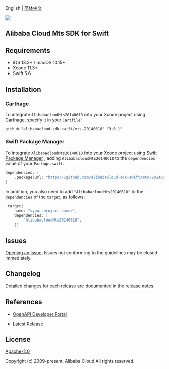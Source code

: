 English | [简体中文](README-CN.md)

![](https://aliyunsdk-pages.alicdn.com/icons/AlibabaCloud.svg)

## Alibaba Cloud Mts SDK for Swift

## Requirements

- iOS 13.3+ / macOS 10.15+
- Xcode 11.3+
- Swift 5.6

## Installation

### Carthage

To integrate `AlibabacloudMts20140618` into your Xcode project using [Carthage](https://github.com/Carthage/Carthage), specify it in your `Cartfile`:

```ogdl
github "alibabacloud-sdk-swift/mts-20140618" "3.0.1"
```

### Swift Package Manager

To integrate `AlibabacloudMts20140618` into your Xcode project using [Swift Package Manager](https://swift.org/package-manager/) , adding `AlibabacloudMts20140618` to the `dependencies` value of your `Package.swift`.

```swift
dependencies: [
    .package(url: "https://github.com/alibabacloud-sdk-swift/mts-20140618.git", from: "3.0.1")
]
```

In addition, you also need to add `"AlibabacloudMts20140618"` to the `dependencies` of the `target`, as follows:

```swift
.target(
    name: "<your-project-name>",
    dependencies: [
        "AlibabacloudMts20140618",
    ])
```

## Issues

[Opening an Issue](https://github.com/alibabacloud-sdk-swift/mts-20140618/issues/new), Issues not conforming to the guidelines may be closed immediately.

## Changelog

Detailed changes for each release are documented in the [release notes](./ChangeLog.txt).

## References

* [OpenAPI Developer Portal](https://next.api.alibabacloud.com/home)
- [Latest Release](https://github.com/alibabacloud-sdk-swift/mts-20140618)

## License

[Apache-2.0](http://www.apache.org/licenses/LICENSE-2.0)

Copyright (c) 2009-present, Alibaba Cloud All rights reserved.
